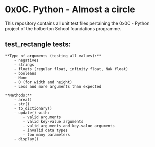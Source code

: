 # 0x0C. Python - Almost a circle

This repository contains all unit test files pertaining the 0x0C - Python project of the holberton School foundations programme.

## test_rectangle tests:
    **Type of arguments (testing all values):**
        - negatives
        - strings
        - floats (regular float, infinity float, NaN float)
        - booleans
        - None
        - 0 (for width and height)
        - Less and more arguments than expected

    **Methods:**
        - area()
        - str()
        - to_dictionary()
        - update() with:
            - valid arguments
            - valid key-value arguments
            - valid arguments and key-value arguments
            - invalid data types
            - too many parameters
        - display()

